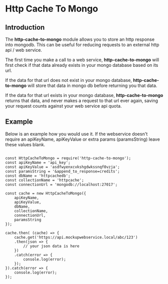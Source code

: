 # Http Cache To Mongo

## Introduction

The **http-cache-to-mongo** module allows you to store an http response into mongodb. This can be useful for reducing requests to an external http api / web service. 

The first time you make a call to a web service, **http-cache-to-mongo** will first check if that data already exists in your mongo database based on its url.

If the data for that url does not exist in your mongo database, **http-cache-to-mongo** will store that data in mongo db before returning you that data.

If the data for that url exists in your mongo database, **http-cache-to-mongo** returns that data, and never makes a request to that url ever again, saving your request counts against your web service api quota.

## Example
Below is an example how you would use it. If the webservice doesn't require an apiKeyName, apiKeyValue or extra params (paramsString) leave these values blank.

```

const HttpCacheToMongo = require('http-cache-to-mongo');
const apiKeyName = 'api_key';
const apiKeyValue = 'asdfwyenxcvkshgdwkssnqf0vzja';
const paramsString = '&append_to_response=credits';
const dbName = 'httpcachedb';
const collectionName = 'httpcache';
const connectionUrl = 'mongodb://localhost:27017';

const cache = new HttpCacheToMongo({
    apiKeyName,
    apiKeyValue,
    dbName,
    collectionName,
    connectionUrl,
    paramsString
});

cache.then( (cache) => {
    cache.get('https://api.mockupwebservice.local/abc/123')
    .then(json => {
        // your json data is here
    })
    .catch(error => {
        console.log(error);
    });
}).catch(error => {
    console.log(error);
});
```